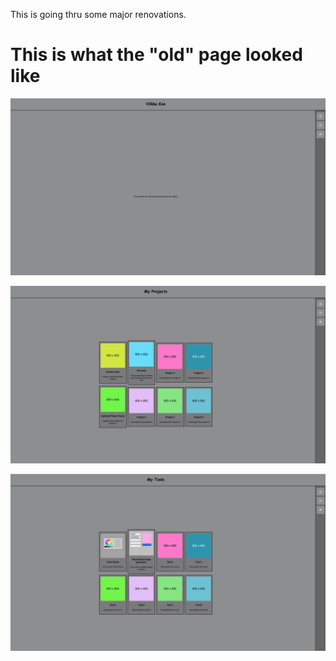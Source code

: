 This is going thru some major renovations.

# This is what the "old" page looked like

![Old Home Page](./images/other/old-home.png)

![Old Project Page](./images/other/old-projects.png)

![Old Tool Page](./images/other/old-tools.png)